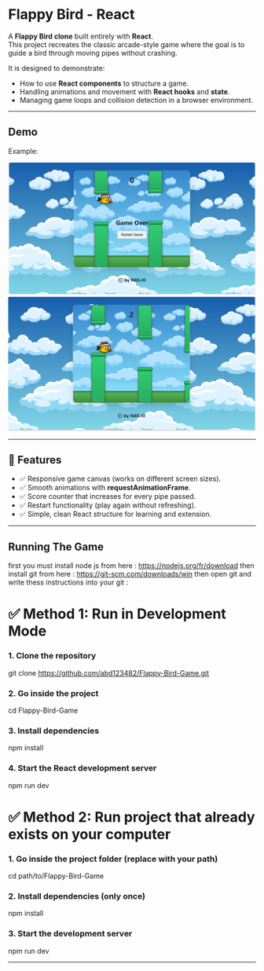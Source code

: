 # Flappy Bird - React

A **Flappy Bird clone** built entirely with **React**.  
This project recreates the classic arcade-style game where the goal is to guide a bird through moving pipes without crashing.  

It is designed to demonstrate:
- How to use **React components** to structure a game.
- Handling animations and movement with **React hooks** and **state**.
- Managing game loops and collision detection in a browser environment.

---

##  Demo


Example:  

![Flappy Bird Demo 1](./src/assets/1.png)
![Flappy Bird Demo 2](./src/assets/2.png)


---

## 🚀 Features
- ✅ Responsive game canvas (works on different screen sizes).  
- ✅ Smooth animations with **requestAnimationFrame**.  
- ✅ Score counter that increases for every pipe passed.  
- ✅ Restart functionality (play again without refreshing).  
- ✅ Simple, clean React structure for learning and extension.  

---
## Running The Game
first you must install node js from here : https://nodejs.org/fr/download
then install git from here : https://git-scm.com/downloads/win
then open git and write 
thess instructions into your git :

# ✅ Method 1: Run in Development Mode
### 1. Clone the repository
git clone https://github.com/abd123482/Flappy-Bird-Game.git

### 2. Go inside the project
cd Flappy-Bird-Game

### 3. Install dependencies
npm install   

### 4. Start the React development server
npm run dev  

# ✅ Method 2: Run project that already exists on your computer
### 1. Go inside the project folder (replace with your path)
cd path/to/Flappy-Bird-Game

### 2. Install dependencies (only once)
npm install 

### 3. Start the development server
npm run dev    

---

